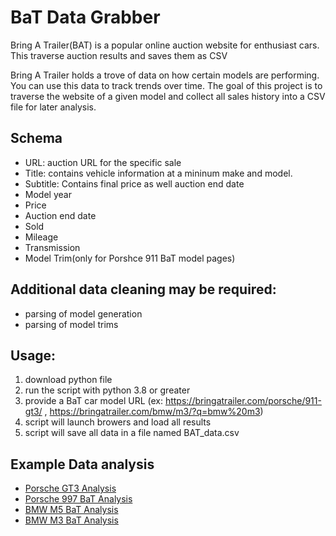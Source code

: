 # BaT Data Grabber
Bring A Trailer(BAT) is a popular online auction website for enthusiast cars. This traverse auction results and saves them as CSV

Bring A Trailer holds a trove of data on how certain models are performing. You can use this data to track trends over time. The goal of this project is to traverse the website of a given model and collect all sales history into a CSV file for later analysis.


## Schema
- URL: auction URL for the specific sale
- Title: contains vehicle information at a mininum make and model.
- Subtitle: Contains final price as well auction end date
- Model year
- Price
- Auction end date
- Sold
- Mileage
- Transmission
- Model Trim(only for Porshce 911 BaT model pages)

## Additional data cleaning may be required:
- parsing of model generation
- parsing of model trims

## Usage:
1. download python file
1. run the script with python 3.8 or greater
1. provide a BaT car model URL (ex: https://bringatrailer.com/porsche/911-gt3/ , https://bringatrailer.com/bmw/m3/?q=bmw%20m3)
1. script will launch browers and load all results
1. script will save all data in a file named BAT_data.csv




## Example Data analysis
- [Porsche GT3 Analysis](https://public.tableau.com/views/BaTGT3Market/BaTGT3Market?:language=en-US&:display_count=n&:origin=viz_share_link)
- [Porsche 997 BaT Analysis](https://public.tableau.com/views/997BaTAuctionResults/997BaTResults?:language=en-US&:display_count=n&:origin=viz_share_link)
- [BMW M5 BaT Analysis](https://public.tableau.com/views/BMWM5BaTAuctionResults/BmwM5BaTAnalysis?:language=en-US&:display_count=n&:origin=viz_share_link)
- [BMW M3 BaT Analysis](https://public.tableau.com/views/BMWM3BaTAuctionResults/Dashboard1?:language=en-US&publish=yes&:display_count=n&:origin=viz_share_link)
